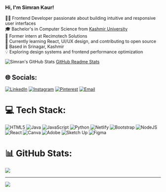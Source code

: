 

### Hi, I'm Simran Kaur!

🧑‍💻 Frontend Developer passionate about building intuitive and responsive user interfaces<br/>
🎓 Bachelor's in Computer Science from [Kashmir University](https://www.kashmiruniversity.net/)<br/>
💼 Former intern at Recimotech Solutions<br/>
🌱 Currently learning React, UI/UX design, and contributing to open source<br/>
📍 Based in Srinagar, Kashmir<br/>
💡 Exploring design systems and frontend performance optimization<br/>


![Simran's GitHub Stats](https://github-readme-stats.vercel.app/api?username=simran-kaur1&count_private=true&show_icons=true&theme=radical&hide_rank=false)
[GitHub Readme Stats](https://github.com/anuraghazra/github-readme-stats)


## 🌐 Socials:

[![LinkedIn](https://img.shields.io/badge/LinkedIn-blue?style=for-the-badge&logo=linkedin)](https://www.linkedin.com/in/simran-kaur-53a0732b7)
[![Instagram](https://img.shields.io/badge/Instagram-E4405F?style=for-the-badge&logo=instagram&logoColor=white)](https://www.instagram.com/__simrannn.xo)
[![Pinterest](https://img.shields.io/badge/Pinterest-BD081C?style=for-the-badge&logo=pinterest&logoColor=white)](https://pin.it/6mTq6htHU)
[![Email](https://img.shields.io/badge/Email-D14836?style=for-the-badge&logo=gmail&logoColor=white)](mailto:simrankaur81763@gmail.com)

# 💻 Tech Stack:
![HTML5](https://img.shields.io/badge/html5-%23E34F26.svg?style=for-the-badge&logo=html5&logoColor=white) ![Java](https://img.shields.io/badge/java-%23ED8B00.svg?style=for-the-badge&logo=openjdk&logoColor=white) ![JavaScript](https://img.shields.io/badge/javascript-%23323330.svg?style=for-the-badge&logo=javascript&logoColor=%23F7DF1E) ![Python](https://img.shields.io/badge/python-3670A0?style=for-the-badge&logo=python&logoColor=ffdd54) ![Netlify](https://img.shields.io/badge/netlify-%23000000.svg?style=for-the-badge&logo=netlify&logoColor=#00C7B7) ![Bootstrap](https://img.shields.io/badge/bootstrap-%238511FA.svg?style=for-the-badge&logo=bootstrap&logoColor=white) ![NodeJS](https://img.shields.io/badge/node.js-6DA55F?style=for-the-badge&logo=node.js&logoColor=white) ![React](https://img.shields.io/badge/react-%2320232a.svg?style=for-the-badge&logo=react&logoColor=%2361DAFB) ![Canva](https://img.shields.io/badge/Canva-%2300C4CC.svg?style=for-the-badge&logo=Canva&logoColor=white) ![Adobe](https://img.shields.io/badge/adobe-%23FF0000.svg?style=for-the-badge&logo=adobe&logoColor=white) ![Sketch Up](https://img.shields.io/badge/SketchUp-005F9E?style=for-the-badge&logo=sketchup&logoColor=white) ![Figma](https://img.shields.io/badge/figma-%23F24E1E.svg?style=for-the-badge&logo=figma&logoColor=white)
# 📊 GitHub Stats:
![](https://github-readme-stats.vercel.app/api?username=simran-kaur1&theme=dark&hide_border=false&include_all_commits=false&count_private=false)<br/>



---
[![](https://visitcount.itsvg.in/api?id=simran-kaur1&icon=0&color=0)](https://visitcount.itsvg.in)

<!-- Proudly created with GPRM ( https://gprm.itsvg.in ) -->
